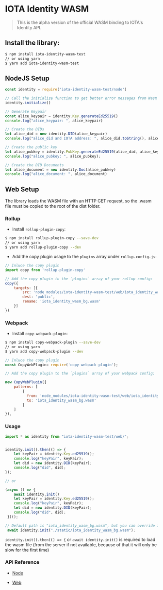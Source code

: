# IOTA Identity WASM

> This is the alpha version of the official WASM binding to IOTA's Identity API.

## Install the library:

```bash
$ npm install iota-identity-wasm-test
// or using yarn
$ yarn add iota-identity-wasm-test
```

## NodeJS Setup

```js
const identity = require('iota-identity-wasm-test/node')

// Call the initialize function to get better error messages from Wasm
identity.initialize()

// Generate Keypair
const alice_keypair = identity.Key.generateEd25519()
console.log("alice_keypair: ", alice_keypair)

// Create the DIDs
let alice_did = new identity.DID(alice_keypair)
console.log("alice_did and IOTA address: ", alice_did.toString(), alice_did.address)

// Create the public key
let alice_pubkey = identity.PubKey.generateEd25519(alice_did, alice_keypair.public)
console.log("alice_pubkey: ", alice_pubkey);

// Create the DID Documents
let alice_document = new identity.Doc(alice_pubkey)
console.log("alice_document: ", alice_document)
```

## Web Setup

The library loads the WASM file with an HTTP GET request, so the .wasm file must be copied to the root of the dist folder.

### Rollup

- Install `rollup-plugin-copy`:

```bash
$ npm install rollup-plugin-copy --save-dev
// or using yarn
$ yarn add rollup-plugin-copy --dev
```

- Add the copy plugin usage to the `plugins` array under `rollup.config.js`:

```js
// Inluce the copy plugin
import copy from 'rollup-plugin-copy'

// Add the copy plugin to the `plugins` array of your rollup config:
copy({
    targets: [{
        src: 'node_modules/iota-identity-wasm-test/web/iota_identity_wasm_bg.wasm',
        dest: 'public',
        rename: 'iota_identity_wasm_bg.wasm'
    }]
})
```

### Webpack

- Install `copy-webpack-plugin`:

```bash
$ npm install copy-webpack-plugin --save-dev
// or using yarn
$ yarn add copy-webpack-plugin --dev
```

```js
// Inluce the copy plugin
const CopyWebPlugin= require('copy-webpack-plugin');

// Add the copy plugin to the `plugins` array of your webpack config:

new CopyWebPlugin({
    patterns: [
        {
          from: 'node_modules/iota-identity-wasm-test/web/iota_identity_wasm_bg.wasm',
          to: 'iota_identity_wasm_bg.wasm'
        }
    ]
}),
```

### Usage

```js
import * as identity from "iota-identity-wasm-test/web/";


identity.init().then(() => {
    let keyPair = identity.Key.ed25519();
    console.log("keyPair", keyPair);
    let did = new identity.DID(keyPair);
    console.log("did", did);
});

// or

(async () => {
    await identity.init()
    let keyPair = identity.Key.ed25519();
    console.log("keyPair", keyPair);
    let did = new identity.DID(keyPair);
    console.log("did", did);
 })();

// Default path is "iota_identity_wasm_bg.wasm", but you can override it like this
 await identity.init("./static/iota_identity_wasm_bg.wasm");
```

`identity.init().then(() => {` or `await identity.init()` is required to load the wasm file (from the server if not available, because of that it will only be slow for the first time)

### API Reference

* [Node](docs/api-reference-node.md)

* [Web](docs/api-reference-web.md)
